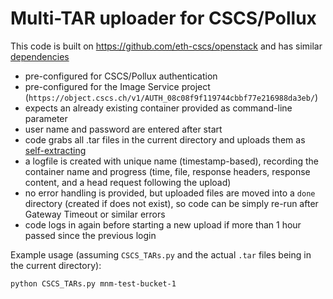 # Multi-TAR uploader for CSCS/Pollux

This code is built on https://github.com/eth-cscs/openstack and has similar [dependencies](https://github.com/eth-cscs/openstack/tree/master/cli)

* pre-configured for CSCS/Pollux authentication
* pre-configured for the Image Service project (```https://object.cscs.ch/v1/AUTH_08c08f9f119744cbbf77e216988da3eb/```)
* expects an already existing container provided as command-line parameter
* user name and password are entered after start
* code grabs all .tar files in the current directory and uploads them as [self-extracting](https://docs.openstack.org/mitaka/user-guide/cli_swift_archive_auto_extract.html)
* a logfile is created with unique name (timestamp-based), recording the container name and progress (time, file, response headers, response content, and a head request following the upload)
* no error handling is provided, but uploaded files are moved into a ```done``` directory (created if does not exist), so code can be simply re-run after Gateway Timeout or similar errors
* code logs in again before starting a new upload if more than 1 hour passed since the previous login

Example usage (assuming ```CSCS_TARs.py``` and the actual ```.tar``` files being in the current directory):

    python CSCS_TARs.py mnm-test-bucket-1
